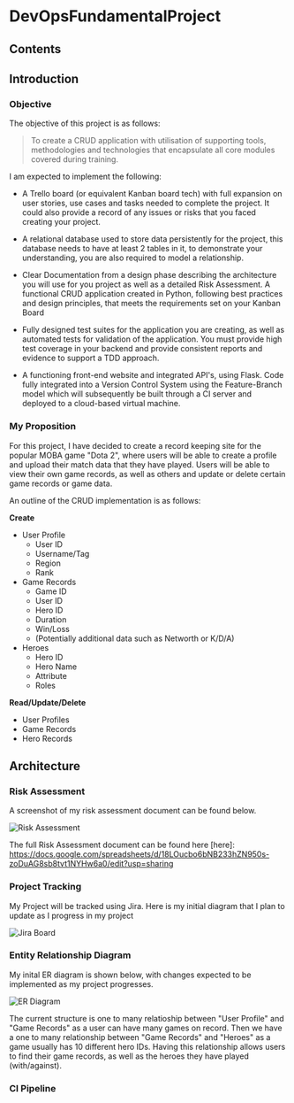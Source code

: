 # DevOpsFundamentalProject

## Contents

## Introduction

### Objective

The objective of this project is as follows:
>To create a CRUD application with utilisation of supporting tools,
methodologies and technologies that encapsulate all core modules
covered during training.

I am expected to implement the following:
- A Trello board (or equivalent Kanban board tech) with full expansion
on user stories, use cases and tasks needed to complete the project.
It could also provide a record of any issues or risks that you faced
creating your project.

- A relational database used to store data persistently for the
project, this database needs to have at least 2 tables in it, to
demonstrate your understanding, you are also required to model a
relationship.

- Clear Documentation from a design phase describing the architecture
you will use for you project as well as a detailed Risk Assessment.
A functional CRUD application created in Python, following best
practices and design principles, that meets the requirements set on
your Kanban Board

- Fully designed test suites for the application you are creating, as
well as automated tests for validation of the application. You must
provide high test coverage in your backend and provide consistent
reports and evidence to support a TDD approach.

- A functioning front-end website and integrated API's, using Flask.
Code fully integrated into a Version Control System using the
Feature-Branch model which will subsequently be built through a CI
server and deployed to a cloud-based virtual machine.

### My Proposition

For this project, I have decided to create a record keeping site for the popular MOBA game "Dota 2", where users will be able to create a profile and upload their match data that they have played. Users will be able to view their own game records, as well as others and update or delete certain game records or game data.

An outline of the CRUD implementation is as follows:

**Create**
- User Profile
  - User ID
  - Username/Tag
  - Region
  - Rank 
- Game Records
  - Game ID
  - User ID
  - Hero ID
  - Duration
  - Win/Loss
  - (Potentially additional data such as Networth or K/D/A)
- Heroes
  - Hero ID
  - Hero Name
  - Attribute
  - Roles

**Read/Update/Delete**
- User Profiles
- Game Records
- Hero Records

## Architecture

### Risk Assessment

A screenshot of my risk assessment document can be found below.

![Risk Assessment](https://i.imgur.com/jBcHTP3.png)

The full Risk Assessment document can be found here [here]: https://docs.google.com/spreadsheets/d/18LOucbo6bNB233hZN950s-zoDuAG8sb8tvt1NYHw6a0/edit?usp=sharing

### Project Tracking

My Project will be tracked using Jira. Here is my initial diagram that I plan to update as I progress in my project

![Jira Board](https://i.imgur.com/J6FbtIT.png)

### Entity Relationship Diagram

My inital ER diagram is shown below, with changes expected to be implemented as my project progresses.

![ER Diagram](https://i.imgur.com/QPFhp07.png)

The current structure is one to many relatioship between "User Profile" and "Game Records" as a user can have many games on record. Then we have a one to many relationship between "Game Records" and "Heroes" as a game usually has 10 different hero IDs. Having this relationship allows users to find their game records, as well as the heroes they have played (with/against).

### CI Pipeline
